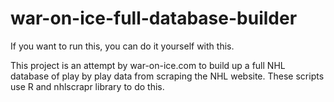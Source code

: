 # war-on-ice-full-database-builder
If you want to run this, you can do it yourself with this.

This project is an attempt by war-on-ice.com to build up a full NHL database of play by play data from scraping the NHL website. These scripts use R and nhlscrapr library to do this.
